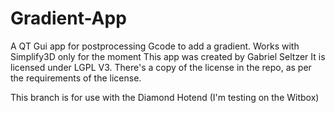 # Gradient-App
A QT Gui app for postprocessing Gcode to add a gradient. Works with Simplify3D only for the moment
This app was created by Gabriel Seltzer
It is licensed under LGPL V3. There's a copy of the license in the repo, as per the requirements of the license.

This branch is for use with the Diamond Hotend (I'm testing on the Witbox)
